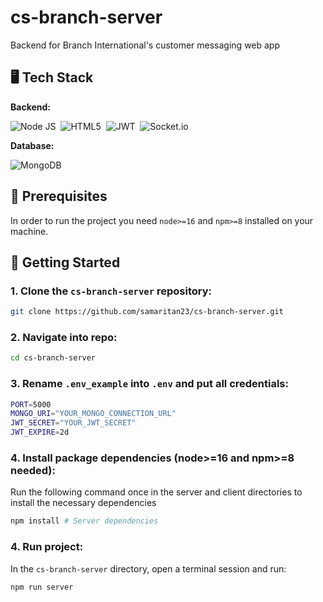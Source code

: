 # cs-branch-server
Backend for Branch International's customer messaging web app

## 🖥️ Tech Stack

**Backend:**

![Node JS](https://img.shields.io/badge/Node.js-339933?style=for-the-badge&logo=nodedotjs&logoColor=white)&nbsp;
![HTML5](https://img.shields.io/badge/Express.js-000000?style=for-the-badge&logo=express&logoColor=white)&nbsp;
![JWT](https://img.shields.io/badge/json%20web%20tokens-323330?style=for-the-badge&logo=json-web-tokens&logoColor=pink)&nbsp;
![Socket.io](https://img.shields.io/badge/Socket.io-black?style=for-the-badge&logo=socket.io&badgeColor=010101)&nbsp;

**Database:**

![MongoDB](https://img.shields.io/badge/MongoDB-4EA94B?style=for-the-badge&logo=mongodb&logoColor=white)&nbsp;

## 📖 Prerequisites

In order to run the project you need `node>=16` and `npm>=8` installed on your machine.

## 🚩 Getting Started

### 1. Clone the `cs-branch-server` repository:

```bash
git clone https://github.com/samaritan23/cs-branch-server.git
```

### 2. Navigate into repo:
```bash
cd cs-branch-server
```

### 3. Rename `.env_example` into `.env` and put all credentials:

```bash
PORT=5000
MONGO_URI="YOUR_MONGO_CONNECTION_URL"
JWT_SECRET="YOUR_JWT_SECRET"
JWT_EXPIRE=2d
```

### 4. Install package dependencies (node>=16 and npm>=8 needed):
Run the following command once in the server and client directories to install the necessary dependencies

```bash
npm install # Server dependencies
```

### 4. Run project:
In the `cs-branch-server` directory, open a terminal session and run:

```bash
npm run server
```
